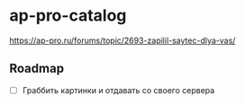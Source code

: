 # ap-pro-catalog

https://ap-pro.ru/forums/topic/2693-zapilil-saytec-dlya-vas/

## Roadmap
- [ ] Граббить картинки и отдавать со своего сервера
